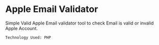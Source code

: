 # Apple Email Validator

Simple Valid Apple Email validator tool to check Email is valid or invalid Apple Account.

``Technology Used: PHP``
 


